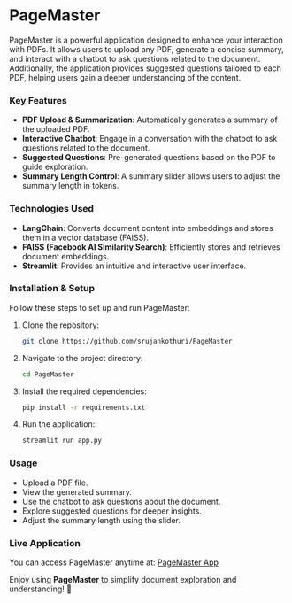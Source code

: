 # PageMaster

PageMaster is a powerful application designed to enhance your interaction with PDFs. It allows users to upload any PDF, generate a concise summary, and interact with a chatbot to ask questions related to the document. Additionally, the application provides suggested questions tailored to each PDF, helping users gain a deeper understanding of the content.

### Key Features
- **PDF Upload & Summarization**: Automatically generates a summary of the uploaded PDF.
- **Interactive Chatbot**: Engage in a conversation with the chatbot to ask questions related to the document.
- **Suggested Questions**: Pre-generated questions based on the PDF to guide exploration.
- **Summary Length Control**: A summary slider allows users to adjust the summary length in tokens.

### Technologies Used
- **LangChain**: Converts document content into embeddings and stores them in a vector database (FAISS).
- **FAISS (Facebook AI Similarity Search)**: Efficiently stores and retrieves document embeddings.
- **Streamlit**: Provides an intuitive and interactive user interface.

### Installation & Setup
Follow these steps to set up and run PageMaster:

1. Clone the repository:
   ```sh
   git clone https://github.com/srujankothuri/PageMaster
   ```
2. Navigate to the project directory:
   ```sh
   cd PageMaster
   ```
3. Install the required dependencies:
   ```sh
   pip install -r requirements.txt
   ```
4. Run the application:
   ```sh
   streamlit run app.py
   ```

### Usage
- Upload a PDF file.
- View the generated summary.
- Use the chatbot to ask questions about the document.
- Explore suggested questions for deeper insights.
- Adjust the summary length using the slider.

### Live Application
You can access PageMaster anytime at: [PageMaster App](https://pagemaster-srujan-kothuri.streamlit.app)

Enjoy using **PageMaster** to simplify document exploration and understanding! 🚀
